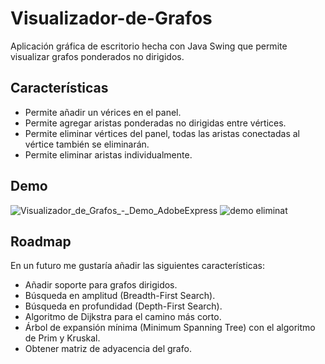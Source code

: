 
# Visualizador-de-Grafos

Aplicación gráfica de escritorio hecha con Java Swing que permite visualizar grafos ponderados no dirigidos.

## Características

- Permite añadir un vérices en el panel.
- Permite agregar aristas ponderadas no dirigidas entre vértices.
- Permite eliminar vértices del panel, todas las aristas conectadas al vértice también se eliminarán.
- Permite eliminar aristas individualmente.


## Demo

![Visualizador_de_Grafos_-_Demo_AdobeExpress](https://github.com/Alfonso-Rangel/Visualizador-de-Grafos/assets/98926087/cbacbc81-0dbf-48a7-8cad-9070c555767c)
![demo eliminat](https://github.com/Alfonso-Rangel/Visualizador-de-Grafos/assets/98926087/c2056e65-5cfc-4b37-9585-ff648b1120b0)

## Roadmap

En un futuro me gustaría añadir las siguientes características:
- Añadir soporte para grafos dirigidos.
- Búsqueda en amplitud (Breadth-First Search).
- Búsqueda en profundidad (Depth-First Search).
- Algoritmo de Dijkstra para el camino más corto.
- Árbol de expansión mínima (Minimum Spanning Tree) con el  algoritmo de Prim y Kruskal.
- Obtener matriz de adyacencia del grafo.
